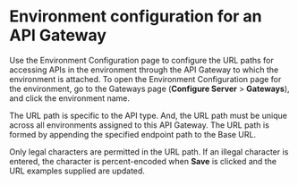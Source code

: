 # Environment configuration for an API Gateway 

<head>
  <meta name="guidename" content="API Management"/>
  <meta name="context" content="GUID-f06e7034-0595-4ce3-ae68-f226d166585a"/>
</head>


Use the Environment Configuration page to configure the URL paths for accessing APIs in the environment through the API Gateway to which the environment is attached. To open the Environment Configuration page for the environment, go to the Gateways page \(**Configure Server** \> **Gateways**\), and click the environment name.

The URL path is specific to the API type. And, the URL path must be unique across all environments assigned to this API Gateway. The URL path is formed by appending the specified endpoint path to the Base URL.

Only legal characters are permitted in the URL path. If an illegal character is entered, the character is percent-encoded when **Save** is clicked and the URL examples supplied are updated.
